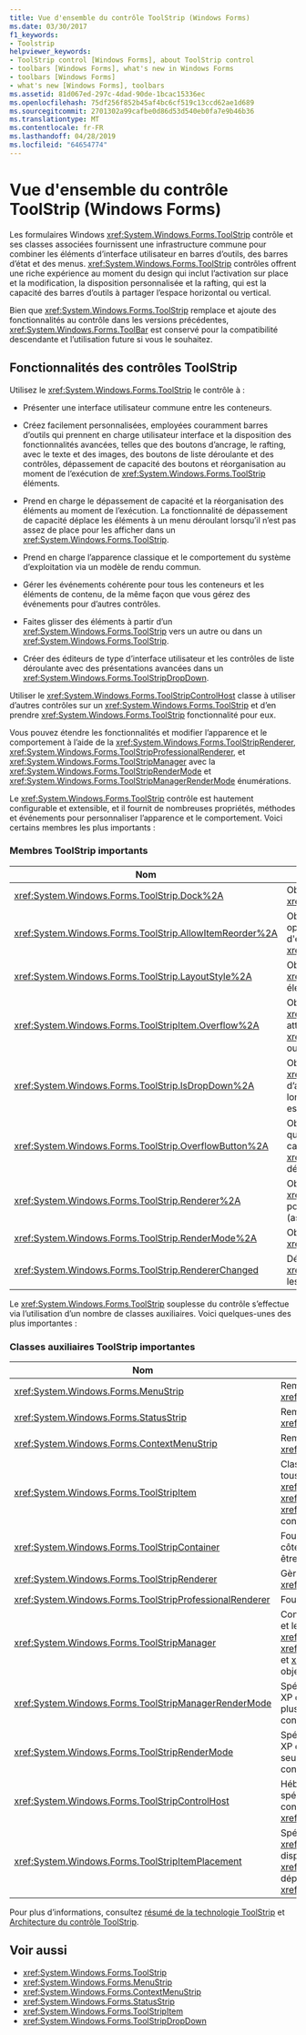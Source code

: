 ```yaml
---
title: Vue d'ensemble du contrôle ToolStrip (Windows Forms)
ms.date: 03/30/2017
f1_keywords:
- Toolstrip
helpviewer_keywords:
- ToolStrip control [Windows Forms], about ToolStrip control
- toolbars [Windows Forms], what's new in Windows Forms
- toolbars [Windows Forms]
- what's new [Windows Forms], toolbars
ms.assetid: 81d067ed-297c-4dad-90de-1bcac15336ec
ms.openlocfilehash: 75df256f852b45af4bc6cf519c13ccd62ae1d689
ms.sourcegitcommit: 2701302a99cafbe0d86d53d540eb0fa7e9b46b36
ms.translationtype: MT
ms.contentlocale: fr-FR
ms.lasthandoff: 04/28/2019
ms.locfileid: "64654774"
---
```

# <a name="toolstrip-control-overview-windows-forms"></a>Vue d'ensemble du contrôle ToolStrip (Windows Forms)
Les formulaires Windows <xref:System.Windows.Forms.ToolStrip> contrôle et ses classes associées fournissent une infrastructure commune pour combiner les éléments d’interface utilisateur en barres d’outils, des barres d’état et des menus. <xref:System.Windows.Forms.ToolStrip> contrôles offrent une riche expérience au moment du design qui inclut l’activation sur place et la modification, la disposition personnalisée et la rafting, qui est la capacité des barres d’outils à partager l’espace horizontal ou vertical.  
  
 Bien que <xref:System.Windows.Forms.ToolStrip> remplace et ajoute des fonctionnalités au contrôle dans les versions précédentes, <xref:System.Windows.Forms.ToolBar> est conservé pour la compatibilité descendante et l’utilisation future si vous le souhaitez.  
  
## <a name="features-of-the-toolstrip-controls"></a>Fonctionnalités des contrôles ToolStrip  
 Utilisez le <xref:System.Windows.Forms.ToolStrip> le contrôle à :  
  
- Présenter une interface utilisateur commune entre les conteneurs.  
  
- Créez facilement personnalisées, employées couramment barres d’outils qui prennent en charge utilisateur interface et la disposition des fonctionnalités avancées, telles que des boutons d’ancrage, le rafting, avec le texte et des images, des boutons de liste déroulante et des contrôles, dépassement de capacité des boutons et réorganisation au moment de l’exécution de <xref:System.Windows.Forms.ToolStrip> éléments.  
  
- Prend en charge le dépassement de capacité et la réorganisation des éléments au moment de l’exécution. La fonctionnalité de dépassement de capacité déplace les éléments à un menu déroulant lorsqu’il n’est pas assez de place pour les afficher dans un <xref:System.Windows.Forms.ToolStrip>.  
  
- Prend en charge l’apparence classique et le comportement du système d’exploitation via un modèle de rendu commun.  
  
- Gérer les événements cohérente pour tous les conteneurs et les éléments de contenu, de la même façon que vous gérez des événements pour d’autres contrôles.  
  
- Faites glisser des éléments à partir d’un <xref:System.Windows.Forms.ToolStrip> vers un autre ou dans un <xref:System.Windows.Forms.ToolStrip>.  
  
- Créer des éditeurs de type d’interface utilisateur et les contrôles de liste déroulante avec des présentations avancées dans un <xref:System.Windows.Forms.ToolStripDropDown>.  
  
 Utiliser le <xref:System.Windows.Forms.ToolStripControlHost> classe à utiliser d’autres contrôles sur un <xref:System.Windows.Forms.ToolStrip> et d’en prendre <xref:System.Windows.Forms.ToolStrip> fonctionnalité pour eux.  
  
 Vous pouvez étendre les fonctionnalités et modifier l’apparence et le comportement à l’aide de la <xref:System.Windows.Forms.ToolStripRenderer>, <xref:System.Windows.Forms.ToolStripProfessionalRenderer>, et <xref:System.Windows.Forms.ToolStripManager> avec la <xref:System.Windows.Forms.ToolStripRenderMode> et <xref:System.Windows.Forms.ToolStripManagerRenderMode> énumérations.  
  
 Le <xref:System.Windows.Forms.ToolStrip> contrôle est hautement configurable et extensible, et il fournit de nombreuses propriétés, méthodes et événements pour personnaliser l’apparence et le comportement. Voici certains membres les plus importants :  
  
### <a name="important-toolstrip-members"></a>Membres ToolStrip importants  
  
|Nom|Description|  
|----------|-----------------|  
|<xref:System.Windows.Forms.ToolStrip.Dock%2A>|Obtient ou définit le bord du conteneur parent un <xref:System.Windows.Forms.ToolStrip> est ancré.|  
|<xref:System.Windows.Forms.ToolStrip.AllowItemReorder%2A>|Obtient ou définit une valeur qui indique si des opérations de glisser-déplacer et de réorganisation d'éléments sont traitées en privé par la classe <xref:System.Windows.Forms.ToolStrip>.|  
|<xref:System.Windows.Forms.ToolStrip.LayoutStyle%2A>|Obtient ou définit une valeur indiquant comment la <xref:System.Windows.Forms.ToolStrip> expose ses éléments.|  
|<xref:System.Windows.Forms.ToolStripItem.Overflow%2A>|Obtient ou définit si un <xref:System.Windows.Forms.ToolStripItem> est attaché à la <xref:System.Windows.Forms.ToolStrip> ou <xref:System.Windows.Forms.ToolStripOverflowButton> ou peut flotter entre les deux.|  
|<xref:System.Windows.Forms.ToolStrip.IsDropDown%2A>|Obtient une valeur indiquant si un <xref:System.Windows.Forms.ToolStripItem> affiche d’autres éléments dans une liste déroulante liste lorsque le <xref:System.Windows.Forms.ToolStripItem> est cliqué.|  
|<xref:System.Windows.Forms.ToolStrip.OverflowButton%2A>|Obtient le <xref:System.Windows.Forms.ToolStripItem>, qui correspond au bouton de dépassement de capacité pour un <xref:System.Windows.Forms.ToolStrip> avec dépassement de capacité activé.|  
|<xref:System.Windows.Forms.ToolStrip.Renderer%2A>|Obtient ou définit un <xref:System.Windows.Forms.ToolStripRenderer> utilisé pour personnaliser l’apparence et le comportement (aspect) d’un <xref:System.Windows.Forms.ToolStrip>.|  
|<xref:System.Windows.Forms.ToolStrip.RenderMode%2A>|Obtient ou définit les styles de peinture à appliquer à <xref:System.Windows.Forms.ToolStrip>.|  
|<xref:System.Windows.Forms.ToolStrip.RendererChanged>|Déclenché lorsque le <xref:System.Windows.Forms.ToolStrip.Renderer%2A> les modifications de propriété.|  
  
 Le <xref:System.Windows.Forms.ToolStrip> souplesse du contrôle s’effectue via l’utilisation d’un nombre de classes auxiliaires. Voici quelques-unes des plus importantes :  
  
### <a name="important-toolstrip-companion-classes"></a>Classes auxiliaires ToolStrip importantes  
  
|Nom|Description|  
|----------|-----------------|  
|<xref:System.Windows.Forms.MenuStrip>|Remplace et ajoute des fonctionnalités à la <xref:System.Windows.Forms.MainMenu> classe.|  
|<xref:System.Windows.Forms.StatusStrip>|Remplace et ajoute des fonctionnalités à la <xref:System.Windows.Forms.StatusBar> classe.|  
|<xref:System.Windows.Forms.ContextMenuStrip>|Remplace et ajoute des fonctionnalités à la <xref:System.Windows.Forms.ContextMenu> classe.|  
|<xref:System.Windows.Forms.ToolStripItem>|Classe qui gère les événements et la disposition de tous les éléments de base abstraite qui un <xref:System.Windows.Forms.ToolStrip>, <xref:System.Windows.Forms.ToolStripControlHost>, ou <xref:System.Windows.Forms.ToolStripDropDown> peut contenir.|  
|<xref:System.Windows.Forms.ToolStripContainer>|Fournit un conteneur avec un panneau sur chaque côté du formulaire dans lequel les contrôles peuvent être organisés de différentes manières.|  
|<xref:System.Windows.Forms.ToolStripRenderer>|Gère les fonctionnalités de peinture pour <xref:System.Windows.Forms.ToolStrip> objets.|  
|<xref:System.Windows.Forms.ToolStripProfessionalRenderer>|Fournit l’apparence de style Microsoft Office.|  
|<xref:System.Windows.Forms.ToolStripManager>|Contrôles <xref:System.Windows.Forms.ToolStrip> rendu et le rafting et la fusion de <xref:System.Windows.Forms.MenuStrip>, <xref:System.Windows.Forms.ToolStripDropDownMenu>, et <xref:System.Windows.Forms.ToolStripMenuItem> objets.|  
|<xref:System.Windows.Forms.ToolStripManagerRenderMode>|Spécifie le style de peinture (personnalisé, Windows XP ou Microsoft Office Professional) appliqué à plusieurs <xref:System.Windows.Forms.ToolStrip> objets contenus dans un formulaire.|  
|<xref:System.Windows.Forms.ToolStripRenderMode>|Spécifie le style de peinture (personnalisé, Windows XP ou Microsoft Office Professionnel) appliqué à un seul <xref:System.Windows.Forms.ToolStrip> objet contenu dans un formulaire.|  
|<xref:System.Windows.Forms.ToolStripControlHost>|Héberge d’autres contrôles qui ne sont pas spécifiquement <xref:System.Windows.Forms.ToolStrip> contrôles mais pour lequel vous voulez <xref:System.Windows.Forms.ToolStrip> fonctionnalité.|  
|<xref:System.Windows.Forms.ToolStripItemPlacement>|Spécifie si un <xref:System.Windows.Forms.ToolStripItem> doit être disposé sur les principaux <xref:System.Windows.Forms.ToolStrip>, sur le dépassement de capacité <xref:System.Windows.Forms.ToolStrip>, ou aucun.|  
  
 Pour plus d’informations, consultez [résumé de la technologie ToolStrip](toolstrip-technology-summary.md) et [Architecture du contrôle ToolStrip](toolstrip-control-architecture.md).  
  
## <a name="see-also"></a>Voir aussi

- <xref:System.Windows.Forms.ToolStrip>
- <xref:System.Windows.Forms.MenuStrip>
- <xref:System.Windows.Forms.ContextMenuStrip>
- <xref:System.Windows.Forms.StatusStrip>
- <xref:System.Windows.Forms.ToolStripItem>
- <xref:System.Windows.Forms.ToolStripDropDown>
